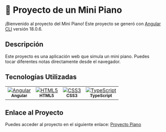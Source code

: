 # 🎹 Proyecto de un Mini Piano

¡Bienvenido al proyecto del Mini Piano! Este proyecto se generó con [Angular CLI](https://github.com/angular/angular-cli) versión 18.0.6.

## Descripción
Este proyecto es una aplicación web que simula un mini piano. Puedes tocar diferentes notas directamente desde el navegador.

## Tecnologías Utilizadas

<table>
  <tr>
    <td align="center"><a href="https://angular.io/"><img src="https://img.shields.io/badge/Angular-DD0031?style=for-the-badge&logo=angular&logoColor=white" alt="Angular"/><br /><sub><b>Angular</b></sub></a></td>
    <td align="center"><a href="https://developer.mozilla.org/en-US/docs/Web/HTML"><img src="https://img.shields.io/badge/HTML5-E34F26?style=for-the-badge&logo=html5&logoColor=white" alt="HTML5"/><br /><sub><b>HTML5</b></sub></a></td>
    <td align="center"><a href="https://developer.mozilla.org/en-US/docs/Web/CSS"><img src="https://img.shields.io/badge/CSS3-1572B6?style=for-the-badge&logo=css3&logoColor=white" alt="CSS3"/><br /><sub><b>CSS3</b></sub></a></td>
    <td align="center"><a href="https://www.typescriptlang.org/"><img src="https://img.shields.io/badge/TypeScript-007ACC?style=for-the-badge&logo=typescript&logoColor=white" alt="TypeScript"/><br /><sub><b>TypeScript</b></sub></a></td>
  </tr>
</table>

## Enlace al Proyecto
Puedes acceder al proyecto en el siguiente enlace: [Proyecto Piano](https://proyectpiano.netlify.app/)

 
